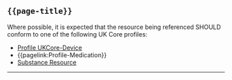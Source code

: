 ## <code>{{page-title}}</code>

Where possible, it is expected that the resource being referenced SHOULD conform to one of the following UK Core profiles:

- [Profile UKCore-Device](https://simplifier.net/hl7fhirukcorer4/ukcoredevice)
- {{pagelink:Profile-Medication}}
- [Substance Resource](https://www.hl7.org/fhir/r4/substance.html)

---
